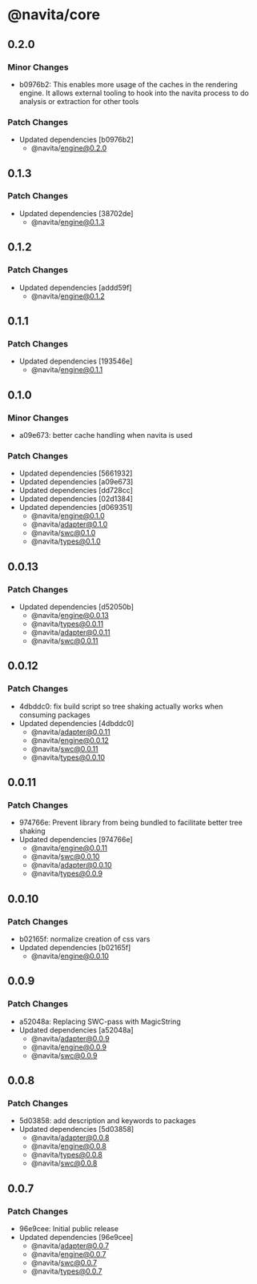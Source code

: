 # @navita/core

## 0.2.0

### Minor Changes

- b0976b2: This enables more usage of the caches in the rendering engine. It allows external tooling to hook into the navita process to do analysis or extraction for other tools

### Patch Changes

- Updated dependencies [b0976b2]
  - @navita/engine@0.2.0

## 0.1.3

### Patch Changes

- Updated dependencies [38702de]
  - @navita/engine@0.1.3

## 0.1.2

### Patch Changes

- Updated dependencies [addd59f]
  - @navita/engine@0.1.2

## 0.1.1

### Patch Changes

- Updated dependencies [193546e]
  - @navita/engine@0.1.1

## 0.1.0

### Minor Changes

- a09e673: better cache handling when navita is used

### Patch Changes

- Updated dependencies [5661932]
- Updated dependencies [a09e673]
- Updated dependencies [dd728cc]
- Updated dependencies [02d1384]
- Updated dependencies [d069351]
  - @navita/engine@0.1.0
  - @navita/adapter@0.1.0
  - @navita/swc@0.1.0
  - @navita/types@0.1.0

## 0.0.13

### Patch Changes

- Updated dependencies [d52050b]
  - @navita/engine@0.0.13
  - @navita/types@0.0.11
  - @navita/adapter@0.0.11
  - @navita/swc@0.0.11

## 0.0.12

### Patch Changes

- 4dbddc0: fix build script so tree shaking actually works when consuming packages
- Updated dependencies [4dbddc0]
  - @navita/adapter@0.0.11
  - @navita/engine@0.0.12
  - @navita/swc@0.0.11
  - @navita/types@0.0.10

## 0.0.11

### Patch Changes

- 974766e: Prevent library from being bundled to facilitate better tree shaking
- Updated dependencies [974766e]
  - @navita/engine@0.0.11
  - @navita/swc@0.0.10
  - @navita/adapter@0.0.10
  - @navita/types@0.0.9

## 0.0.10

### Patch Changes

- b02165f: normalize creation of css vars
- Updated dependencies [b02165f]
  - @navita/engine@0.0.10

## 0.0.9

### Patch Changes

- a52048a: Replacing SWC-pass with MagicString
- Updated dependencies [a52048a]
  - @navita/adapter@0.0.9
  - @navita/engine@0.0.9
  - @navita/swc@0.0.9

## 0.0.8

### Patch Changes

- 5d03858: add description and keywords to packages
- Updated dependencies [5d03858]
  - @navita/adapter@0.0.8
  - @navita/engine@0.0.8
  - @navita/types@0.0.8
  - @navita/swc@0.0.8

## 0.0.7

### Patch Changes

- 96e9cee: Initial public release
- Updated dependencies [96e9cee]
  - @navita/adapter@0.0.7
  - @navita/engine@0.0.7
  - @navita/swc@0.0.7
  - @navita/types@0.0.7
